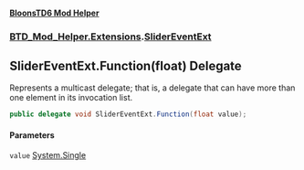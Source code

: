 #### [BloonsTD6 Mod Helper](README.md 'README')
### [BTD_Mod_Helper.Extensions](README.md#BTD_Mod_Helper.Extensions 'BTD_Mod_Helper.Extensions').[SliderEventExt](BTD_Mod_Helper.Extensions.SliderEventExt.md 'BTD_Mod_Helper.Extensions.SliderEventExt')

## SliderEventExt.Function(float) Delegate

Represents a multicast delegate; that is, a delegate that can have more than one element in its invocation list.

```csharp
public delegate void SliderEventExt.Function(float value);
```
#### Parameters

<a name='BTD_Mod_Helper.Extensions.SliderEventExt.Function(float).value'></a>

`value` [System.Single](https://docs.microsoft.com/en-us/dotnet/api/System.Single 'System.Single')